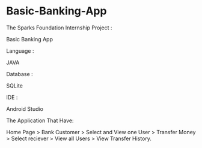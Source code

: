 # Basic-Banking-App

The Sparks Foundation Internship Project : 

Basic Banking App  

Language :

JAVA

Database : 

SQLite

IDE :

Android Studio

The Application That Have:

Home Page > Bank Customer > Select and View one User > Transfer Money > Select reciever > View all Users > View Transfer History.
